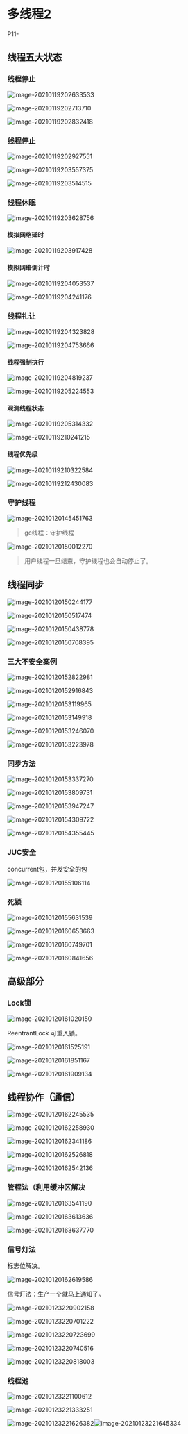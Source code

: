 # 多线程2

P11-

## 线程五大状态

### 线程停止

![image-20210119202633533](多线程2.assets/image-20210119202633533.png)



![image-20210119202713710](多线程2.assets/image-20210119202713710.png)



![image-20210119202832418](多线程2.assets/image-20210119202832418.png)



### 线程停止

![image-20210119202927551](多线程2.assets/image-20210119202927551.png)

![image-20210119203557375](多线程2.assets/image-20210119203557375.png)



![image-20210119203514515](多线程2.assets/image-20210119203514515.png)

### 线程休眠

![image-20210119203628756](多线程2.assets/image-20210119203628756.png)

 

#### 模拟网络延时

 ![image-20210119203917428](多线程2.assets/image-20210119203917428.png)







#### 模拟网络倒计时

 

![image-20210119204053537](多线程2.assets/image-20210119204053537.png)

 

![image-20210119204241176](多线程2.assets/image-20210119204241176.png)



### 线程礼让

![image-20210119204323828](多线程2.assets/image-20210119204323828.png)

 ![image-20210119204753666](多线程2.assets/image-20210119204753666.png)



#### 线程强制执行

![image-20210119204819237](多线程2.assets/image-20210119204819237.png)



 ![image-20210119205224553](多线程2.assets/image-20210119205224553.png)



#### 观测线程状态

![image-20210119205314332](多线程2.assets/image-20210119205314332.png)





![image-20210119210241215](多线程2.assets/image-20210119210241215.png)





#### 线程优先级



![image-20210119210322584](多线程2.assets/image-20210119210322584.png)



 ![image-20210119212430083](多线程2.assets/image-20210119212430083.png)



### 守护线程

![image-20210120145451763](多线程2.assets/image-20210120145451763.png)

>  gc线程：守护线程

![image-20210120150012270](多线程2.assets/image-20210120150012270.png)

> 用户线程一旦结束，守护线程也会自动停止了。

## 线程同步

![image-20210120150244177](多线程2.assets/image-20210120150244177.png)

![image-20210120150517474](多线程2.assets/image-20210120150517474.png)

![image-20210120150438778](多线程2.assets/image-20210120150438778.png)



![image-20210120150708395](多线程2.assets/image-20210120150708395.png)



### 三大不安全案例

![image-20210120152822981](多线程2.assets/image-20210120152822981.png)



![image-20210120152916843](多线程2.assets/image-20210120152916843.png)

![image-20210120153119965](多线程2.assets/image-20210120153119965.png)



![image-20210120153149918](多线程2.assets/image-20210120153149918.png)



![image-20210120153246070](多线程2.assets/image-20210120153246070.png)

![image-20210120153223978](多线程2.assets/image-20210120153223978.png)

### 同步方法

![image-20210120153337270](多线程2.assets/image-20210120153337270.png)

![image-20210120153809731](多线程2.assets/image-20210120153809731.png)

![image-20210120153947247](多线程2.assets/image-20210120153947247.png)

![image-20210120154309722](多线程2.assets/image-20210120154309722.png)



![image-20210120154355445](多线程2.assets/image-20210120154355445.png)



### JUC安全

concurrent包，并发安全的包

![image-20210120155106114](多线程2.assets/image-20210120155106114.png)



### 死锁

![image-20210120155631539](多线程2.assets/image-20210120155631539.png)

![image-20210120160653663](多线程2.assets/image-20210120160653663.png)

![image-20210120160749701](多线程2.assets/image-20210120160749701.png)



![image-20210120160841656](多线程2.assets/image-20210120160841656.png)



## 高级部分

### Lock锁

![image-20210120161020150](多线程2.assets/image-20210120161020150.png)

ReentrantLock 可重入锁。



![image-20210120161525191](多线程2.assets/image-20210120161525191.png)

![image-20210120161851167](多线程2.assets/image-20210120161851167.png)



![image-20210120161909134](多线程2.assets/image-20210120161909134.png)

 

## 线程协作（通信）

![image-20210120162245535](多线程2.assets/image-20210120162245535.png)

![image-20210120162258930](多线程2.assets/image-20210120162258930.png)



![image-20210120162341186](多线程2.assets/image-20210120162341186.png)



![image-20210120162526818](多线程2.assets/image-20210120162526818.png)



![image-20210120162542136](多线程2.assets/image-20210120162542136.png)





### 管程法（利用缓冲区解决

![image-20210120163541190](多线程2.assets/image-20210120163541190.png)

![image-20210120163613636](多线程2.assets/image-20210120163613636.png)

![image-20210120163637770](多线程2.assets/image-20210120163637770.png)

### 信号灯法

标志位解决。

![image-20210120162619586](多线程2.assets/image-20210120162619586.png)

信号灯法：生产一个就马上通知了。

![image-20210123220902158](多线程2.assets/image-20210123220902158.png)

![image-20210123220701222](多线程2.assets/image-20210123220701222.png)

![image-20210123220723699](多线程2.assets/image-20210123220723699.png)

![image-20210123220740516](多线程2.assets/image-20210123220740516.png)

![image-20210123220818003](多线程2.assets/image-20210123220818003.png)



### 线程池

![image-20210123221100612](多线程2.assets/image-20210123221100612.png)

![image-20210123221333251](多线程2.assets/image-20210123221333251.png)

![image-20210123221626382](多线程2.assets/image-20210123221626382.png)![image-20210123221645334](多线程2.assets/image-20210123221645334.png)

